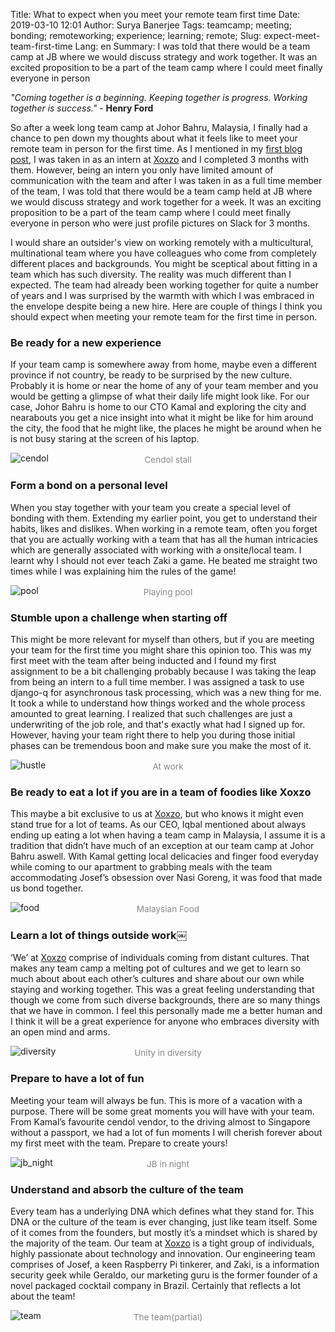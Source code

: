 Title: What to expect when you meet your remote team first time
Date: 2019-03-10 12:01
Author: Surya Banerjee
Tags: teamcamp; meeting; bonding; remoteworking; experience; learning; remote;
Slug: expect-meet-team-first-time
Lang: en
Summary: I was told that there would be a team camp at JB where we would discuss strategy and work together. It was an excited proposition to be a part of the team camp where I could meet finally everyone in person

*"Coming together is a beginning. Keeping together is progress. Working together is success."* - **Henry Ford**

So after a week long team camp at Johor Bahru, Malaysia, I finally had a chance to pen down my thoughts about what it feels like to meet your remote team in person for the first time. As I mentioned in my [first blog post](https://blog.xoxzo.com/2019/01/02/key-takeaways-remote-intern/), I was taken in as an intern at [Xoxzo](https://www.xoxzo.com/en/) and I completed 3 months with them. However, being an intern you only have limited amount of communication with the team and after I was taken in as a full time member of the team, I was told that there would be a team camp held at JB where we would discuss strategy and work together for a week. It was an exciting proposition to be a part of the team camp where I could meet finally everyone in person who were just profile pictures on Slack for 3 months.

I would share an outsider's view on working remotely with a multicultural, multinational team where you have colleagues who come from completely different places and backgrounds. You might be sceptical about fitting in a team which has such diversity. The reality was much different than I expected. The team had already been working together for quite a number of years and I was surprised by the warmth with which I was embraced in the envelope despite being a new hire. Here are couple of things I think you should expect when meeting your remote team for the first time in person.

### Be ready for a new experience
If your team camp is somewhere away from home, maybe even a different province if not country, be ready to be surprised by the new culture. Probably it is home or near the home of any of your team member and you would be getting a glimpse of what their daily life might look like. For our case, Johor Bahru is home to our CTO Kamal and exploring the city and nearabouts you get a nice insight into what it might be like for him around the city, the food that he might like, the places he might be around when he is not busy staring at the screen of his laptop.

![cendol](/images/jb_feb2019/cendol.jpg)<center style="margin-top: -28px; font-size: .85rem; color: #888;">Cendol stall</center>

### Form a bond on a personal level
When you stay together with your team you create a special level of bonding with them. Extending my earlier point, you get to understand their habits, likes and dislikes. When working in a remote team, often you forget that you are actually working with a team that has all the human intricacies which are generally associated with working with a onsite/local team. I learnt why I should not ever teach Zaki a game. He beated me straight two times while I was explaining him the rules of the game!

![pool](/images/jb_feb2019/pool.jpg)<center style="margin-top: -28px; font-size: .85rem; color: #888;">Playing pool</center>

### Stumble upon a challenge when starting off
This might be more relevant for myself than others, but if you are meeting your team for the first time you might share this opinion too. This was my first meet with the team after being inducted and I found my first assignment to be a bit challenging probably because I was taking the leap from being an intern to a full time member. I was assigned a task to use django-q for asynchronous task processing, which was a new thing for me. It took a while to understand how things worked and the whole process amounted to great learning. I realized that such challenges are just a underwriting of the job role, and that's exactly what had I signed up for. However, having your team right there to help you during those initial phases can be tremendous boon and make sure you make the most of it. 

![hustle](/images/jb_feb2019/hustle.jpg)<center style="margin-top: -28px; font-size: .85rem; color: #888;">At work</center>

### Be ready to eat a lot if you are in a team of foodies like Xoxzo
This maybe a bit exclusive to us at [Xoxzo](https://www.xoxzo.com/en/), but who knows it might even stand true for a lot of teams. As our CEO, Iqbal mentioned about always ending up eating a lot when having a team camp in Malaysia, I assume it is a tradition that didn’t have much of an exception at our team camp at Johor Bahru aswell. With Kamal getting local delicacies and finger food everyday while coming to our apartment to grabbing meals with the team accommodating Josef’s obsession over Nasi Goreng, it was food that made us bond together.

![food](/images/jb_feb2019/food.jpg)<center style="margin-top: -28px; font-size: .85rem; color: #888;">Malaysian Food</center>

### Learn a lot of things outside work￼
‘We’ at [Xoxzo](https://www.xoxzo.com/en/) comprise of individuals coming from distant cultures. That makes any team camp a melting pot of cultures and we get to learn so much about about each other’s cultures and share about our own while staying and working together. This was a great feeling understanding that though we come from such diverse backgrounds, there are so many things that we have in common. I feel this personally made me a better human and I think it will be a great experience for anyone who embraces diversity with an open mind and arms.

![diversity](/images/jb_feb2019/diversity.jpg)<center style="margin-top: -28px; font-size: .85rem; color: #888;">Unity in diversity</center>

### Prepare to have a lot of fun
Meeting your team will always be fun. This is more of a vacation with a purpose. There will be some great moments you will have with your team. From Kamal’s favourite cendol vendor, to the driving almost to Singapore without a passport, we had a lot of fun moments I will cherish forever about my first meet with the team. Prepare to create yours!

![jb_night](/images/jb_feb2019/jb_night.jpg)<center style="margin-top: -28px; font-size: .85rem; color: #888;">JB in night</center>

### Understand and absorb the culture of the team
Every team has a underlying DNA which defines what they stand for. This DNA or the culture of the team is ever changing, just like team itself. Some of it comes from the founders, but mostly it’s a mindset which is shared by the majority of the team. Our team at [Xoxzo](https://www.xoxzo.com/en/) is a tight group of individuals, highly passionate about technology and innovation. Our engineering team comprises of  Josef, a keen Raspberry Pi tinkerer, and Zaki, is a information security geek while Geraldo, our marketing guru is the former founder of a novel packaged cocktail company in Brazil. Certainly that reflects a lot about the team!

![team](/images/jb_feb2019/team.jpeg)<center style="margin-top: -28px; font-size: .85rem; color: #888;">The team(partial)</center>
<team pic>